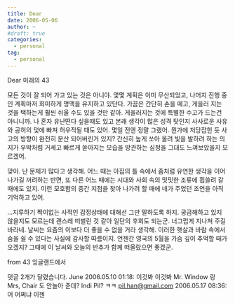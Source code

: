 ```yaml
---
title: Dear
date: 2006-05-06
author: ~
#draft: true
categories:
  - personal
tag:
  - personal
---
```




Dear 미래의 43

모든 것이 잘 되어 가고 있는 것은 아니야. 몇몇 계획은 이미 무산되었고, 나머지 진행 중인 계획마저 희미하게 명맥을 유지하고 있단다. 가끔은 간단히 손을 떼고, 게을러 지는 것을 택하는게 훨씬 쉬울 수도 있을 것만 같아. 게을러지는 것에 특별한 수고가 드는건 아니니까. 나 혼자 유난떤다 싶을때도 있고 본래 생각이 많은 성격 탓인지 사사로운 사유와 공허의 덫에 빠져 허우적될 때도 있어. 몇일 전엔 정말 그랬어. 뭔가에 저당잡힌 듯 사고의 방향이 완전히 분산 되어버린거 있지? 간신히 높게 쏘아 올려 빛을 발하려 하는 의지가 우박처럼 거세고 빠르게 쏟아지는 모습을 방관하는 심정을 그대도 느껴보았을지 모르겠어.

맞아. 난 문제가 많다고 생각해. 어느 때는 아집의 틀 속에서 좀처럼 유연한 생각을 이어나가길 꺼려하는 반면, 또 다른 어느 때에는 시대와 사회 속의 밋밋한 조류에 휩쓸려 갈 때에도 있지. 이런 모호함의 중간 지점을 찾아 나가려 할 때에 네가 주었던 조언을 아직 기억하고 있어.

...지루하기 짝이없는 사적인 감정상태에 대해선 그만 말하도록 하지. 궁금해하고 있지 않을지도 모르는데 괜스레 떠벌린 것 같아 일단의 후회도 되는군. 너그럽게 지나쳐 주길 바라네. 날씨는 요즘의 이보다 더 좋을 수 없을 거라 생각해. 이러한 햇살과 바람 속에서 숨을 쉴 수 있다는 사실에 감사할 따름이지. 언젠간 영국의 5월을 가슴 깊이 추억할 때가 오겠지? 그때에 이 날씨와 오늘의 반추가 함께 떠올랐으면 좋겠군. 

from 43
잉글랜드에서


 댓글  2개가 달렸습니다.
June 2006.05.10 01:18: 
이것봐 이것봐
Mr. Window 랑 Mrs, Chair 도 안놀아 준데? Indi Pil? ㅋㅋ
pil.han@gmail.com 2006.05.17 08:36: 
어 어쩌냐 이젠




